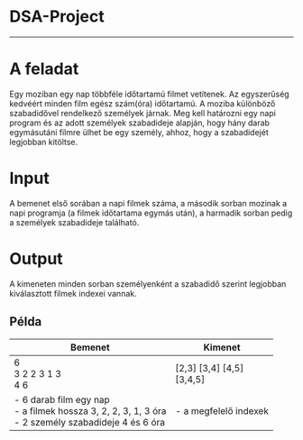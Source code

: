# DSA-Project

---

# A feladat  

Egy moziban egy nap többféle időtartamú filmet vetítenek. Az egyszerűség kedvéért minden film egész szám(óra) időtartamú. A moziba különböző szabadidővel rendelkező személyek járnak. Meg kell határozni egy napi program és az adott személyek szabadideje alapján, hogy hány darab egymásutáni filmre ülhet be egy személy, ahhoz, hogy a szabadidejét legjobban kitöltse.

# Input  

A bemenet első sorában a napi filmek száma, a második sorban mozinak a napi programja (a filmek időtartama egymás után), a harmadik sorban pedig a személyek szabadideje található.

# Output  

A kimeneten minden sorban személyenként a szabadidő szerint legjobban kiválasztott filmek indexei vannak.

## Példa  

| Bemenet      | Kimenet
| -----------  | -----------
| 6 <br> 3 2 2 3 1 3 <br> 4 6 | [2,3] [3,4] [4,5] <br> [3,4,5]
| - 6 darab film egy nap <br> - a filmek hossza 3, 2, 2, 3, 1, 3 óra <br> - 2 személy szabadideje 4 és 6 óra | - a megfelelő indexek
 

 
